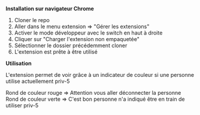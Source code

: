 **Installation sur navigateur Chrome**

 1. Cloner le repo
 2. Aller dans le menu extension => "Gérer les extensions"
 3. Activer le mode développeur avec le switch en haut à droite
 4. Cliquer sur "Charger l'extension non empaquetée"
 5. Sélectionner le dossier précédemment cloner
 6. L'extension est prête à être utilisé


 **Utilisation**

 L'extension permet de voir grâce à un indicateur de couleur si une personne utilise actuellement priv-5

 Rond de couleur rouge => Attention vous aller déconnecter la personne
 Rond de couleur verte => C'est bon personne n'a indiqué être en train de utiliser priv-5
